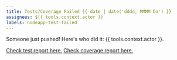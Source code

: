```yaml
---
title: Tests/Coverage Failed {{ date | date('dddd, MMMM Do') }}
assignees: ${{ tools.context.actor }}
labels: nodeapp-test-failed
---
```


Someone just pushed! Here's who did it: {{ tools.context.actor }}.

[Check test report here.](https://creativehub2000.github.io/Mono1/index.html)
[Check coverage report here.](https://creativehub2000.github.io/Mono1/coverage/lcov-report/index.html)
